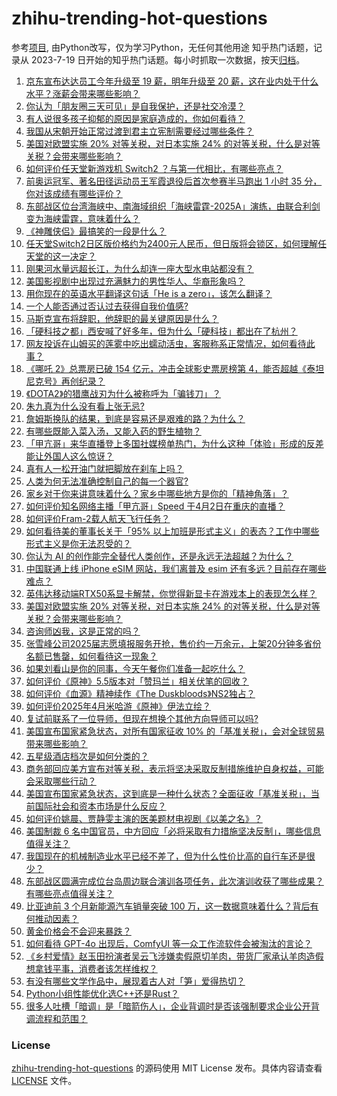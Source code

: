 # zhihu-trending-hot-questions
参考[项目](https://github.com/justjavac/zhihu-trending-hot-questions), 由Python改写，仅为学习Python，无任何其他用途
知乎热门话题，记录从 2023-7-19
日开始的知乎热门话题。每小时抓取一次数据，按天[归档](./data)。
<!-- BEGIN -->
<!-- 最后更新时间 2025-04-03 04:29:48.277915 -->
1. [京东宣布达达员工今年升级至 19 薪，明年升级至 20 薪，这在业内处于什么水平？涨薪会带来哪些影响？](https://www.zhihu.com/question/1890718764514927351)
1. [你认为「朋友圈三天可见」是自我保护，还是社交冷漠？](https://www.zhihu.com/question/15655689469)
1. [有人说很多孩子抑郁的原因是家庭造成的，你如何看待？](https://www.zhihu.com/question/15019910236)
1. [我国从宋朝开始正常过渡到君主立宪制需要经过哪些条件？](https://www.zhihu.com/question/1889071017692995997)
1. [美国对欧盟实施 20% 对等关税，对日本实施 24% 的对等关税，什么是对等关税？会带来哪些影响？](https://www.zhihu.com/question/1891030167939408793)
1. [如何评价任天堂新游戏机 Switch2 ？与第一代相比，有哪些亮点？](https://www.zhihu.com/question/1890820233859675040)
1. [前奥运冠军、著名田径运动员王军霞退役后首次参赛半马跑出 1 小时  35 分，你对该成绩有哪些评价？](https://www.zhihu.com/question/1890112503347912883)
1. [东部战区位台湾海峡中、南海域组织「海峡雷霆-2025A」演练，由联合利剑变为海峡雷霆，意味着什么？](https://www.zhihu.com/question/1890675416567641364)
1. [《神雕侠侣》最搞笑的一段是什么？](https://www.zhihu.com/question/623439885)
1. [任天堂Switch2日区版价格约为2400元人民币，但日版将会锁区，如何理解任天堂的这一决定？](https://www.zhihu.com/question/1890892491852587539)
1. [刚果河水量远超长江，为什么却连一座大型水电站都没有？](https://www.zhihu.com/question/1888989861488345783)
1. [美国影视剧中出现过充满魅力的男性华人、华裔形象吗？](https://www.zhihu.com/question/486092829)
1. [用你现在的英语水平翻译这句话「He is a zero」，该怎么翻译？](https://www.zhihu.com/question/1888599018352894736)
1. [一个人能否通过否认过去获得自我价值感?](https://www.zhihu.com/question/1890386546479322756)
1. [马斯克宣布将辞职，他辞职的最关键原因是什么？](https://www.zhihu.com/question/1890419158094698040)
1. [「硬科技之都」西安喊了好多年，但为什么「硬科技」都出在了杭州？](https://www.zhihu.com/question/13589310102)
1. [网友投诉在山姆买的莲雾中吃出蠕动活虫，客服称系正常情况，如何看待此事？](https://www.zhihu.com/question/1890165471204045597)
1. [《哪吒 2》总票房已破 154 亿元，冲击全球影史票房榜第 4，能否超越《泰坦尼克号》再创纪录？](https://www.zhihu.com/question/1889380471143622651)
1. [《DOTA2》的猎鹰战刃为什么被称呼为「骗钱刀」？](https://www.zhihu.com/question/1890727411525612838)
1. [朱九真为什么没有看上张无忌?](https://www.zhihu.com/question/11947772300)
1. [詹姆斯换队的结果，到底是容易还是艰难的路？为什么？](https://www.zhihu.com/question/9102434966)
1. [有哪些既能入菜入汤，又能入药的野生植物？](https://www.zhihu.com/question/14603198185)
1. [「甲亢哥」来华直播登上多国社媒榜单热门，为什么这种「体验」形成的反差能让外国人这么惊讶？](https://www.zhihu.com/question/1890105053098009745)
1. [真有人一松开油门就把脚放在刹车上吗？](https://www.zhihu.com/question/664339031)
1. [人类为何无法准确控制自己的每一个器官?](https://www.zhihu.com/question/14095049598)
1. [家乡对于你来讲意味着什么？家乡中哪些地方是你的「精神角落」？](https://www.zhihu.com/question/576338277)
1. [如何评价知名网络主播「甲亢哥」Speed 于4月2日在重庆的直播？](https://www.zhihu.com/question/1890752343743639634)
1. [如何评价Fram-2载人航天飞行任务？](https://www.zhihu.com/question/1890333694121730651)
1. [如何看待美的董事长关于「95% 以上加班是形式主义」的表态？工作中哪些形式主义是你无法忍受的？](https://www.zhihu.com/question/1890529772280461167)
1. [你认为 AI 的创作能完全替代人类创作，还是永远无法超越？为什么？](https://www.zhihu.com/question/15711648770)
1. [中国联通上线 iPhone eSIM 网站，我们离普及 esim 还有多远？目前存在哪些难点？](https://www.zhihu.com/question/1890353242971530961)
1. [英伟达移动端RTX50系显卡解禁，你觉得新显卡在游戏本上的表现怎么样？](https://www.zhihu.com/question/1889431779598907308)
1. [美国对欧盟实施 20% 对等关税，对日本实施 24% 的对等关税，什么是对等关税？会带来哪些影响？](https://www.zhihu.com/question/1891030167939408793)
1. [咨询师凶我，这是正常的吗？](https://www.zhihu.com/question/1889967344165557613)
1. [张雪峰公司2025届志愿填报服务开抢，售价约一万余元，上架20分钟多省份名额已售罄，如何看待这一现象？](https://www.zhihu.com/question/1890105476693332026)
1. [如果刘看山是你的同事，今天午餐你们准备一起吃什么？](https://www.zhihu.com/question/1890009997603205701)
1. [如何评价《原神》5.5版本对「赞玛兰」相关伏笔的回收？](https://www.zhihu.com/question/1888560614441473542)
1. [如何评价《血源》精神续作《The Duskbloods》NS2独占？](https://www.zhihu.com/question/1890891584758863123)
1. [如何评价2025年4月米哈游《原神》伊法立绘？](https://www.zhihu.com/question/1890472654609289929)
1. [复试前联系了一位导师，但现在想换个其他方向导师可以吗?](https://www.zhihu.com/question/13382774766)
1. [美国宣布国家紧急状态，对所有国家征收 10% 的「基准关税」，会对全球贸易带来哪些影响？](https://www.zhihu.com/question/1890995536515019291)
1. [五星级酒店档次是如何分类的？](https://www.zhihu.com/question/21441440)
1. [商务部回应美方宣布对等关税，表示将坚决采取反制措施维护自身权益，可能会采取哪些行动？](https://www.zhihu.com/question/1891070088368592756)
1. [美国宣布国家紧急状态，这到底是一种什么状态？全面征收「基准关税」，当前国际社会和资本市场是什么反应？](https://www.zhihu.com/question/1891027827157071017)
1. [如何评价姚晨、贾静雯主演的医美题材电视剧《以美之名》？](https://www.zhihu.com/question/1889412923639718478)
1. [美国制裁 6 名中国官员，中方回应「必将采取有力措施坚决反制」，哪些信息值得关注？](https://www.zhihu.com/question/1890306808121357889)
1. [我国现在的机械制造业水平已经不差了，但为什么性价比高的自行车还是很少？](https://www.zhihu.com/question/1888066977085503168)
1. [东部战区圆满完成位台岛周边联合演训各项任务，此次演训收获了哪些成果？有哪些亮点值得关注？](https://www.zhihu.com/question/1890844580183782722)
1. [比亚迪前 3 个月新能源汽车销量突破 100 万，这一数据意味着什么？背后有何推动因素？](https://www.zhihu.com/question/1890465084914000903)
1. [黄金价格会不会迎来暴跌？](https://www.zhihu.com/question/1888685528414660511)
1. [如何看待 GPT-4o 出现后，ComfyUI 等一众工作流软件会被淘汰的言论？](https://www.zhihu.com/question/1888819977819235911)
1. [《乡村爱情》赵玉田扮演者吴云飞涉嫌卖假原切羊肉，带货厂家承认羊肉造假想拿钱平事，消费者该怎样维权？](https://www.zhihu.com/question/1889591139331432596)
1. [有没有哪些文学作品中，展现着古人对「笋」爱得热切？](https://www.zhihu.com/question/14603302579)
1. [Python小组性能优化选C++还是Rust？](https://www.zhihu.com/question/15099588773)
1. [很多人吐槽「暗调」是「暗箭伤人」，企业背调时是否该强制要求企业公开背调流程和范围？](https://www.zhihu.com/question/1888584785741443341)
<!-- END -->
### License
[zhihu-trending-hot-questions](https://github.com/yaogengzhu/zhihu-trending-hot-questions)
的源码使用 MIT License 发布。具体内容请查看 [LICENSE](./LICENSE) 文件。
